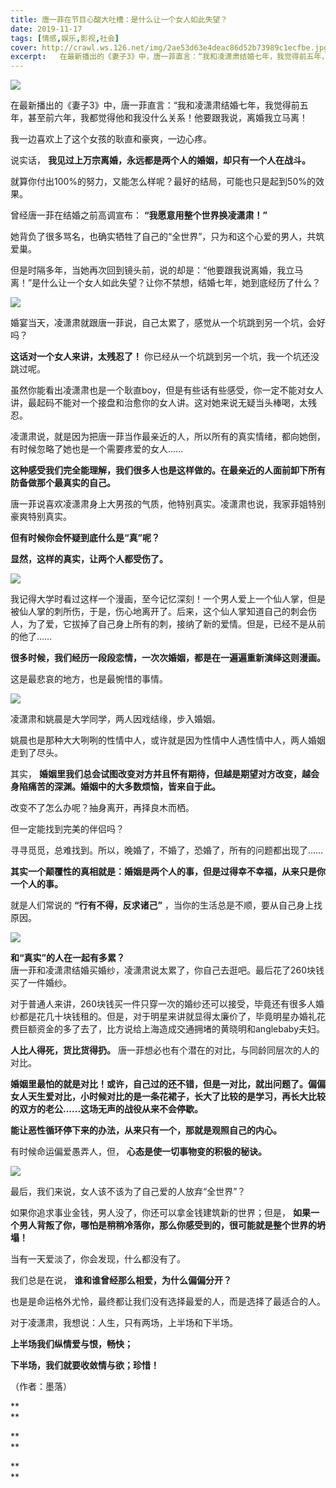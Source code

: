 ```yaml
---
title: 唐一菲在节目心酸大吐槽：是什么让一个女人如此失望？
date: 2019-11-17
tags: [情感,娱乐,影视,社会]
cover: http://crawl.ws.126.net/img/2ae53d63e4deac86d52b73989c1ecfbe.jpg
excerpt:   在最新播出的《妻子3》中，唐一菲直言：“我和凌潇肃结婚七年，我觉得前五年，甚至前六年，我都觉得
---
```

![](http://crawl.ws.126.net/img/2ae53d63e4deac86d52b73989c1ecfbe.jpg)  

在最新播出的《妻子3》中，唐一菲直言：“我和凌潇肃结婚七年，我觉得前五年，甚至前六年，我都觉得他和我没什么关系！他要跟我说，离婚我立马离！  

我一边喜欢上了这个女孩的耿直和豪爽，一边心疼。

说实话， **我见过上万宗离婚，永远都是两个人的婚姻，却只有一个人在战斗。**

就算你付出100%的努力，又能怎么样呢？最好的结局，可能也只是起到50%的效果。

曾经唐一菲在结婚之前高调宣布： **“我愿意用整个世界换凌潇肃！”**

她背负了很多骂名，也确实牺牲了自己的“全世界”，只为和这个心爱的男人，共筑爱巢。

但是时隔多年，当她再次回到镜头前，说的却是：“他要跟我说离婚，我立马离！”是什么让一个女人如此失望？让你不禁想，结婚七年，她到底经历了什么？

![](http://crawl.ws.126.net/img/7081ef4a18cf4d5ecaa896761dc7ded4.jpg)  

婚宴当天，凌潇肃就跟唐一菲说，自己太累了，感觉从一个坑跳到另一个坑，会好吗？  

**这话对一个女人来讲，太残忍了！** 你已经从一个坑跳到另一个坑，我一个坑还没跳过呢。

虽然你能看出凌潇肃也是一个耿直boy，但是有些话有些感受，你一定不能对女人讲，最起码不能对一个接盘和治愈你的女人讲。这对她来说无疑当头棒喝，太残忍。

凌潇肃说，就是因为把唐一菲当作最亲近的人，所以所有的真实情绪，都向她倒，有时候忽略了她也是一个需要疼爱的女人……

**这种感受我们完全能理解，我们很多人也是这样做的。在最亲近的人面前卸下所有防备做那个最真实的自己。**

唐一菲说喜欢凌潇肃身上大男孩的气质，他特别真实。凌潇肃也说，我家菲姐特别豪爽特别真实。

**但有时候你会怀疑到底什么是“真”呢？**

**显然，这样的真实，让两个人都受伤了。**

![](http://crawl.ws.126.net/img/59b795a9b3e5829814f3e8ab11129024.jpg)  

我记得大学时看过这样一个漫画，至今记忆深刻！一个男人爱上一个仙人掌，但是被仙人掌的刺所伤，于是，伤心地离开了。后来，这个仙人掌知道自己的刺会伤人，为了爱，它拔掉了自己身上所有的刺，接纳了新的爱情。但是，已经不是从前的他了……

**很多时候，我们经历一段段恋情，一次次婚姻，都是在一遍遍重新演绎这则漫画。**

这是最悲哀的地方，也是最惋惜的事情。

![](http://crawl.ws.126.net/img/a3c27af9360cc133e449f10b6205b54b.jpg)  

凌潇肃和姚晨是大学同学，两人因戏结缘，步入婚姻。

姚晨也是那种大大咧咧的性情中人，或许就是因为性情中人遇性情中人，两人婚姻走到了尽头。

其实， **婚姻里我们总会试图改变对方并且怀有期待，但越是期望对方改变，越会身陷痛苦的深渊。婚姻中的大多数烦恼，皆来自于此。**

改变不了怎么办呢？抽身离开，再择良木而栖。

但一定能找到完美的伴侣吗？

寻寻觅觅，总难找到。所以，晚婚了，不婚了，恐婚了，所有的问题都出现了……

**其实一个颠覆性的真相就是：婚姻是两个人的事，但是过得幸不幸福，从来只是你一个人的事。**

就是人们常说的 **“行有不得，反求诸己”** ，当你的生活总是不顺，要从自己身上找原因。

![](http://crawl.ws.126.net/img/90158b49f92a182423199503ef21a893.jpg)  

**和“真实”的人在一起有多累？**  
唐一菲和凌潇肃结婚买婚纱，凌潇肃说太累了，你自己去逛吧。最后花了260块钱买了一件婚纱。

对于普通人来讲，260块钱买一件只穿一次的婚纱还可以接受，毕竟还有很多人婚纱都是花几十块钱租的。但是，对于明星来讲就显得太廉价了，毕竟明星办婚礼花费巨额资金的多了去了，比方说给上海造成交通拥堵的黄晓明和anglebaby夫妇。

**人比人得死，货比货得扔。** 唐一菲想必也有个潜在的对比，与同龄同层次的人的对比。

**婚姻里最怕的就是对比！或许，自己过的还不错，但是一对比，就出问题了。偏偏女人天生爱对比，小时候对比的是一条花裙子，长大了比较的是学习，再长大比较的双方的老公......这场无声的战役从来不会停歇。**

**能让恶性循环停下来的办法，从来只有一个，那就是观照自己的内心。**

有时候命运偏爱愚弄人，但， **心态是使一切事物变的积极的秘诀。**

![](http://crawl.ws.126.net/img/a451fe891862bd7685ce88ba04e957e8.jpg)  

最后，我们来说，女人该不该为了自己爱的人放弃“全世界”？

如果你追求事业金钱，男人没了，你还可以拿金钱建筑新的世界；但是， **如果一个男人背叛了你，哪怕是稍稍冷落你，那么你感受到的，很可能就是整个世界的坍塌！**

当有一天爱淡了，你会发现，什么都没有了。

我们总是在说， **谁和谁曾经那么相爱，为什么偏偏分开？**

也是是命运格外尤怜，最终都让我们没有选择最爱的人，而是选择了最适合的人。

对于凌潇肃，我想说：人生，只有两场，上半场和下半场。

**上半场我们纵情爱与恨，畅快；**

**下半场，我们就要收敛情与欲；珍惜！**

（作者：墨落）

**  
**  

**  
**  

**  
**  

